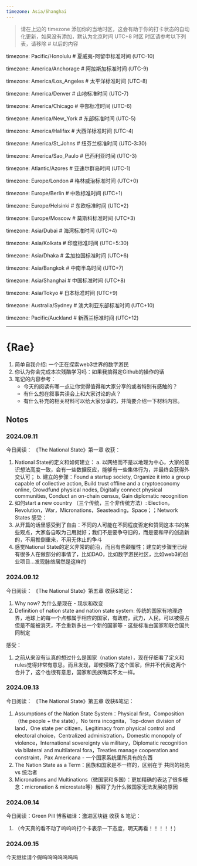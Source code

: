 ```yaml
---
timezone: Asia/Shanghai
---
```


> 请在上边的 timezone 添加你的当地时区，这会有助于你的打卡状态的自动化更新，如果没有添加，默认为北京时间 UTC+8 时区
> 时区请参考以下列表，请移除 # 以后的内容

timezone: Pacific/Honolulu # 夏威夷-阿留申标准时间 (UTC-10)

timezone: America/Anchorage # 阿拉斯加标准时间 (UTC-9)

timezone: America/Los_Angeles # 太平洋标准时间 (UTC-8)

timezone: America/Denver # 山地标准时间 (UTC-7)

timezone: America/Chicago # 中部标准时间 (UTC-6)

timezone: America/New_York # 东部标准时间 (UTC-5)

timezone: America/Halifax # 大西洋标准时间 (UTC-4)

timezone: America/St_Johns # 纽芬兰标准时间 (UTC-3:30)

timezone: America/Sao_Paulo # 巴西利亚时间 (UTC-3)

timezone: Atlantic/Azores # 亚速尔群岛时间 (UTC-1)

timezone: Europe/London # 格林威治标准时间 (UTC+0)

timezone: Europe/Berlin # 中欧标准时间 (UTC+1)

timezone: Europe/Helsinki # 东欧标准时间 (UTC+2)

timezone: Europe/Moscow # 莫斯科标准时间 (UTC+3)

timezone: Asia/Dubai # 海湾标准时间 (UTC+4)

timezone: Asia/Kolkata # 印度标准时间 (UTC+5:30)

timezone: Asia/Dhaka # 孟加拉国标准时间 (UTC+6)

timezone: Asia/Bangkok # 中南半岛时间 (UTC+7)

timezone: Asia/Shanghai # 中国标准时间 (UTC+8)

timezone: Asia/Tokyo # 日本标准时间 (UTC+9)

timezone: Australia/Sydney # 澳大利亚东部标准时间 (UTC+10)

timezone: Pacific/Auckland # 新西兰标准时间 (UTC+12)

---

# {Rae}

1. 简单自我介绍: 一个正在探索web3世界的数字游民
2. 你认为你会完成本次残酷学习吗：如果我搞得定Github的操作的话
3. 笔记的内容参考：
   - 今天的阅读有哪一点让你觉得值得和大家分享的或者特别有感触的？
   - 有什么想在叙事共读会上和大家讨论的点？
   - 有什么补充的相关材料可以给大家分享的，并简要介绍一下材料内容。

## Notes

<!-- Content_START -->

### 2024.09.11

今日阅读：
《The National State》第一章
收获：
1. National State的定义和如何建立：
a. 以网络而不是以地理为中心，大家的意识想法高度一致，会有一些数据反应，能够有一些集体行为，并最终会获得外交认可；
b. 建立的步骤：Found a startup society, Organize it into a group capable of collective action, Build trust offline and a cryptoeconomy online, Crowdfund physical nodes, Digitally connect physical communities, Conduct an on-chain census, Gain diplomatic recognition
2. 如何start a new country （三个传统，三个非传统方法）:  Election，Revolution，War，Micronations，Seasteading，Space；；Network States
感受：
1. 从开篇的话里感受到了自由：不同的人可能在不同程度否定和赞同这本书的某些观点，大家各自取为己用就好；我们不是要争夺旧的，而是要和平的创造新的，不用推倒重来，不用无休止的争斗
2. 感觉National State的定义非常的前沿，而且有些颠覆性；建立的步骤里已经有很多人在做部分的事情了，比如DAO，比如数字游民社区，比如web3的创业项目...发现脉络居然是这样的

### 2024.09.12
今日阅读：
《The National State》第五章
收获&笔记：
1. Why now? 为什么是现在 - 现状和改变
2. Definition of nation state and nation state system: 传统的国家有地理边界，地球上的每一个点都属于相应的国家，有政府，武力，人民，可以被侵占但是不能被消灭，不会重新多出一个新的国家等 - 这些标准由国家和联合国共同制定

感受：
1. 之前从来没有认真的想过什么是国家（nation state），现在仔细看了定义和rules觉得非常有意思。而且发现，即使侵略了这个国家，但并不代表这两个合并了，这个也很有意思，国家和民族确实不太一样。

### 2024.09.13
今日阅读：
《The National State》第五章
收获&笔记：
1. Assumptions of the Nation State System：Physical first，Composition （the people + the state），No terra incognita，Top-down division of land，One state per citizen，Legitimacy from physical control and electoral choice，Centralized administration，Domestic monopoly of violence，International sovereignty via military，Diplomatic recognition via bilateral and multilateral fora，Treaties manage cooperation and constraint，Pax Americana - 一个国家系统里所具有的东西
2. The Nation State as a Term：民族和国家是不一样的，区别在于 共同的祖先 vs 统治者
3. Micronations and Multinations（微国家和多国）：更加精确的表达了很多概念：micronation & microstate等）解释了为什么微国家无法发展的原因

### 2024.09.14
今日阅读：Green Pill 博客编译：激进区块链
收获 & 笔记：
1. （今天真的看不动了呜呜呜打个卡表示一下态度，明天再看！！！！！)


### 2024.09.15
今天继续请个假呜呜呜呜呜呜呜

<!-- Content_END -->
